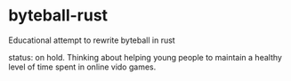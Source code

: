 # byteball-rust
Educational attempt to rewrite byteball in rust

status: on hold. Thinking about helping young people to maintain a healthy level of time spent in online vido games.

